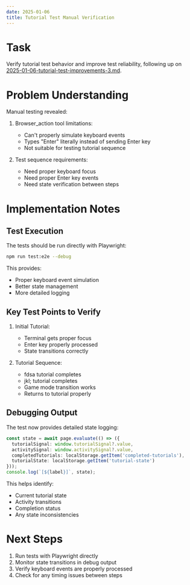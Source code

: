 ```yaml
---
date: 2025-01-06
title: Tutorial Test Manual Verification
---
```


# Task
Verify tutorial test behavior and improve test reliability, following up on [2025-01-06-tutorial-test-improvements-3.md](2025-01-06-tutorial-test-improvements-3.md).

# Problem Understanding
Manual testing revealed:
1. Browser_action tool limitations:
   - Can't properly simulate keyboard events
   - Types "Enter" literally instead of sending Enter key
   - Not suitable for testing tutorial sequence

2. Test sequence requirements:
   - Need proper keyboard focus
   - Need proper Enter key events
   - Need state verification between steps

# Implementation Notes

## Test Execution
The tests should be run directly with Playwright:
```bash
npm run test:e2e --debug
```

This provides:
- Proper keyboard event simulation
- Better state management
- More detailed logging

## Key Test Points to Verify
1. Initial Tutorial:
   - Terminal gets proper focus
   - Enter key properly processed
   - State transitions correctly

2. Tutorial Sequence:
   - fdsa tutorial completes
   - jkl; tutorial completes
   - Game mode transition works
   - Returns to tutorial properly

## Debugging Output
The test now provides detailed state logging:
```typescript
const state = await page.evaluate(() => ({
  tutorialSignal: window.tutorialSignal?.value,
  activitySignal: window.activitySignal?.value,
  completedTutorials: localStorage.getItem('completed-tutorials'),
  tutorialState: localStorage.getItem('tutorial-state')
}));
console.log(`[${label}]`, state);
```

This helps identify:
- Current tutorial state
- Activity transitions
- Completion status
- Any state inconsistencies

# Next Steps
1. Run tests with Playwright directly
2. Monitor state transitions in debug output
3. Verify keyboard events are properly processed
4. Check for any timing issues between steps
